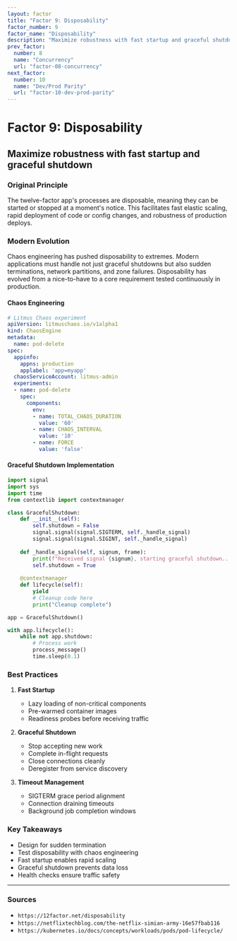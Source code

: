 ```yaml
---
layout: factor
title: "Factor 9: Disposability"
factor_number: 9
factor_name: "Disposability"
description: "Maximize robustness with fast startup and graceful shutdown"
prev_factor:
  number: 8
  name: "Concurrency"
  url: "factor-08-concurrency"
next_factor:
  number: 10
  name: "Dev/Prod Parity"
  url: "factor-10-dev-prod-parity"
---
```


# Factor 9: Disposability

## Maximize robustness with fast startup and graceful shutdown

### Original Principle

The twelve-factor app's processes are disposable, meaning they can be started or stopped at a moment's notice. This facilitates fast elastic scaling, rapid deployment of code or config changes, and robustness of production deploys.

### Modern Evolution

Chaos engineering has pushed disposability to extremes. Modern applications must handle not just graceful shutdowns but also sudden terminations, network partitions, and zone failures. Disposability has evolved from a nice-to-have to a core requirement tested continuously in production.

#### Chaos Engineering

```yaml
# Litmus Chaos experiment
apiVersion: litmuschaos.io/v1alpha1
kind: ChaosEngine
metadata:
  name: pod-delete
spec:
  appinfo:
    appns: production
    applabel: 'app=myapp'
  chaosServiceAccount: litmus-admin
  experiments:
  - name: pod-delete
    spec:
      components:
        env:
        - name: TOTAL_CHAOS_DURATION
          value: '60'
        - name: CHAOS_INTERVAL
          value: '10'
        - name: FORCE
          value: 'false'
```

#### Graceful Shutdown Implementation

```python
import signal
import sys
import time
from contextlib import contextmanager

class GracefulShutdown:
    def __init__(self):
        self.shutdown = False
        signal.signal(signal.SIGTERM, self._handle_signal)
        signal.signal(signal.SIGINT, self._handle_signal)
    
    def _handle_signal(self, signum, frame):
        print(f"Received signal {signum}, starting graceful shutdown...")
        self.shutdown = True
    
    @contextmanager
    def lifecycle(self):
        yield
        # Cleanup code here
        print("Cleanup complete")

app = GracefulShutdown()

with app.lifecycle():
    while not app.shutdown:
        # Process work
        process_message()
        time.sleep(0.1)
```

### Best Practices

1. **Fast Startup**
    
    - Lazy loading of non-critical components
    - Pre-warmed container images
    - Readiness probes before receiving traffic
2. **Graceful Shutdown**
    
    - Stop accepting new work
    - Complete in-flight requests
    - Close connections cleanly
    - Deregister from service discovery
3. **Timeout Management**
    
    - SIGTERM grace period alignment
    - Connection draining timeouts
    - Background job completion windows

### Key Takeaways

- Design for sudden termination
- Test disposability with chaos engineering
- Fast startup enables rapid scaling
- Graceful shutdown prevents data loss
- Health checks ensure traffic safety

---

### Sources

- `https://12factor.net/disposability`
- `https://netflixtechblog.com/the-netflix-simian-army-16e57fbab116`
- `https://kubernetes.io/docs/concepts/workloads/pods/pod-lifecycle/`